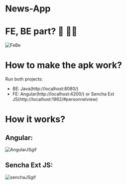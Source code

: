 # News-App

# FE, BE part? 🎨 👨‍🔧
![FeBe](https://user-images.githubusercontent.com/68865498/147227885-830235ba-ad11-43e9-b90c-db8ef9baede6.png)


# How to make the apk work?

Run both projects:<br />
<ul>
<li>BE: Java(http://localhost:8080/)</li>
<li>FE: Angular(http://localhost:4200/) or Sencha Ext JS(http://localhost:1962/#personnelview)</li>
</ul>

# How it works?
## Angular:
![AngularJSgif](https://user-images.githubusercontent.com/68865498/147229149-1cc8a5b1-838f-46c5-beec-c80cb688cd4f.gif)
## Sencha Ext JS:
![senchaJSgif](https://user-images.githubusercontent.com/68865498/147229249-221451df-a28c-4a7f-a1dc-ca5693bce036.gif)

